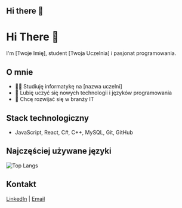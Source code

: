 ## Hi there 👋
# Hi There 👋

I'm [Twoje Imię], student [Twoja Uczelnia] i pasjonat programowania.

## O mnie
- 👨‍💻 Studiuję informatykę na [nazwa uczelni]
- 🌱 Lubię uczyć się nowych technologii i języków programowania
- 🎯 Chcę rozwijać się w branży IT

## Stack technologiczny
- JavaScript, React, C#, C++, MySQL, Git, GitHub

## Najczęściej używane języki
![Top Langs](https://github-readme-stats.vercel.app/api/top-langs/?username=twoj_nick)

## Kontakt
[LinkedIn](#) | [Email](#)
<!--
**Tiziterskii/Tiziterskii** is a ✨ _special_ ✨ repository because its `README.md` (this file) appears on your GitHub profile.

Here are some ideas to get you started:

- 🔭 I’m currently working on ...
- 🌱 I’m currently learning ...
- 👯 I’m looking to collaborate on ...
- 🤔 I’m looking for help with ...
- 💬 Ask me about ...
- 📫 How to reach me: ...
- 😄 Pronouns: ...
- ⚡ Fun fact: ...
-->
